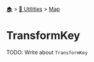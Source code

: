 <!--startTocHeader-->
[🏠](../../README.md) > [🔧 Utilities](../README.md) > [Map](README.md)
# TransformKey
<!--endTocHeader-->

TODO: Write about `TransformKey`

<!--startTocSubTopic-->
<!--endTocSubTopic-->